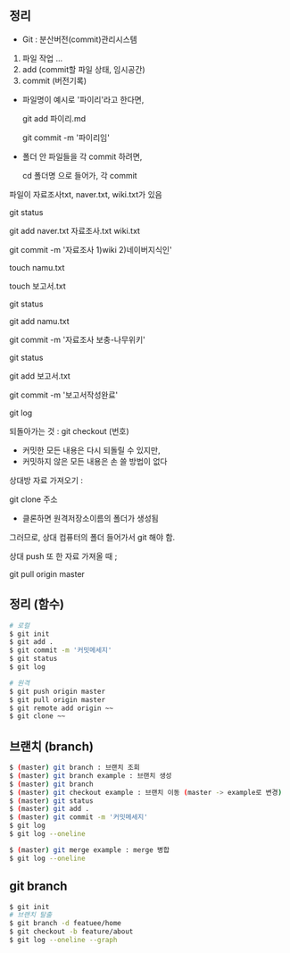 ## 정리

- Git : 분산버전(commit)관리시스템

1. 파일 작업 ...
2. add (commit할 파일 상태, 임시공간)
3. commit (버전기록)



- 파일명이 예시로 '파이리'라고 한다면,

  git add 파이리.md

  git commit -m '파이리임'

- 폴더 안 파일들을 각 commit 하려면,

  cd 폴더명 으로 들어가, 각 commit



파일이 자료조사txt, naver.txt, wiki.txt가 있음

git status

git add naver.txt 자료조사.txt wiki.txt 

git commit -m '자료조사 1)wiki 2)네이버지식인'

touch namu.txt

touch 보고서.txt

git status

git add namu.txt

git commit -m '자료조사 보충-나무위키'

git status

git add 보고서.txt

git commit -m '보고서작성완료'

git log 

되돌아가는 것 : git checkout (번호)

- 커밋한 모든 내용은 다시 되돌릴 수 있지만,
- 커밋하지 않은 모든 내용은 손 쓸 방법이 없다

상대방 자료 가져오기 :

git clone 주소

- 클론하면 원격저장소이름의 폴더가 생성됨

그러므로, 상대 컴퓨터의 폴더 들어가서 git 해야 함.

상대 push 또 한 자료 가져올 때 ;

git pull origin master





## 정리 (함수)

``` bash
# 로컬
$ git init
$ git add .
$ git commit -m '커밋메세지'
$ git status
$ git log

# 원격
$ git push origin master
$ git pull origin master
$ git remote add origin ~~
$ git clone ~~
```



## 브랜치 (branch)

```bash
$ (master) git branch : 브랜치 조회
$ (master) git branch example : 브랜치 생성
$ (master) git branch
$ (master) git checkout example : 브랜치 이동 (master -> example로 변경)
$ (master) git status
$ (master) git add .
$ (master) git commit -m '커밋메세지'
$ git log
$ git log --oneline

$ (master) git merge example : merge 병합
$ git log --oneline
```



## git branch 

```bash
$ git init 
# 브랜치 탈출
$ git branch -d featuee/home
$ git checkout -b feature/about
$ git log --oneline --graph
```

